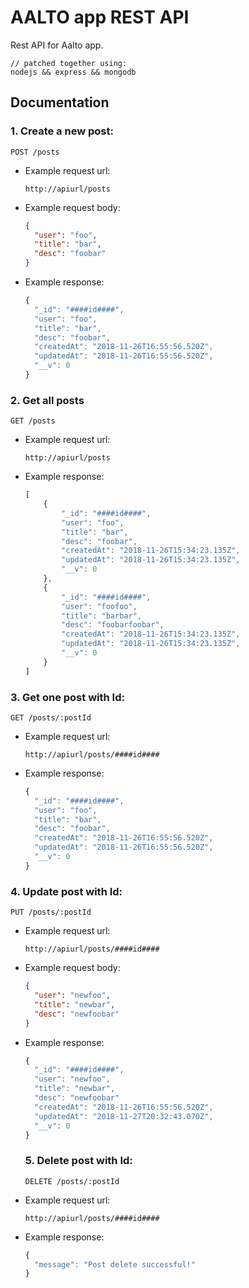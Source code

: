 # AALTO app REST API

Rest API for Aalto app.

```
// patched together using:
nodejs && express && mongodb
```

Documentation
-------------

### 1. Create a new post:

  ```
  POST /posts
  ```

* Example request url:
    ```
    http://apiurl/posts
    ```

* Example request body:
  ```json
  {
    "user": "foo",
    "title": "bar",
    "desc": "foobar"
  }
  ```

* Example response:
  ```javascript
  {
    "_id": "####id####",
    "user": "foo",
    "title": "bar",
    "desc": "foobar",
    "createdAt": "2018-11-26T16:55:56.520Z",
    "updatedAt": "2018-11-26T16:55:56.520Z",
    "__v": 0
  }
  ```

### 2. Get all posts

```
GET /posts
```

* Example request url:
    ```
    http://apiurl/posts
    ```

* Example response:
  ```javascript
  [
      {
          "_id": "####id####",
          "user": "foo",
          "title": "bar",
          "desc": "foobar",
          "createdAt": "2018-11-26T15:34:23.135Z",
          "updatedAt": "2018-11-26T15:34:23.135Z",
          "__v": 0
      },
      {
          "_id": "####id####",
          "user": "foofoo",
          "title": "barbar",
          "desc": "foobarfoobar",
          "createdAt": "2018-11-26T15:34:23.135Z",
          "updatedAt": "2018-11-26T15:34:23.135Z",
          "__v": 0
      }
  ]
  ```

### 3. Get one post with Id:

  ```
  GET /posts/:postId
  ```

* Example request url:
  ```
  http://apiurl/posts/####id####
  ```

* Example response:
  ```javascript
  {
    "_id": "####id####",
    "user": "foo",
    "title": "bar",
    "desc": "foobar",
    "createdAt": "2018-11-26T16:55:56.520Z",
    "updatedAt": "2018-11-26T16:55:56.520Z",
    "__v": 0
  }
  ```

### 4. Update post with Id:

  ```
  PUT /posts/:postId
  ```

* Example request url:
  ```
  http://apiurl/posts/####id####
  ```

* Example request body:
  ```json
  {
    "user": "newfoo",
    "title": "newbar",
    "desc": "newfoobar"
  }
  ```

* Example response:
  ```javascript
  {
    "_id": "####id####",
    "user": "newfoo",
    "title": "newbar",
    "desc": "newfoobar"
    "createdAt": "2018-11-26T16:55:56.520Z",
    "updatedAt": "2018-11-27T20:32:43.070Z",
    "__v": 0
  }
  ```

  ### 5. Delete post with Id:

  ```
  DELETE /posts/:postId
  ```

* Example request url:
  ```
  http://apiurl/posts/####id####
  ```

* Example response:
  ```javascript
  {
    "message": "Post delete successful!"
  }
  ```